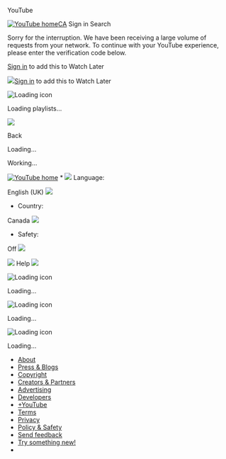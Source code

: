 




YouTube  


 

 









 [![YouTube home](https://s.ytimg.com/yts/img/pixel-vfl3z5WfW.gif)CA](/ "YouTube home")
Sign in Search 




Sorry for the interruption. We have been receiving a large volume of requests from your network. To continue with your YouTube experience, please enter the verification code below.





  














[Sign in](https://accounts.google.com/ServiceLogin?continue=https%3A%2F%2Fwww.youtube.com%2Fsignin%3Faction_handle_signin%3Dtrue%26app%3Ddesktop%26feature%3Dplaylist%26hl%3Den-GB%26next%3D%252Ft%252Fcommunity_guidelines&hl=en-GB&service=youtube&passive=true&uilel=3) to add this to Watch Later

 




![](https://s.ytimg.com/yts/img/pixel-vfl3z5WfW.gif)[Sign in](https://accounts.google.com/ServiceLogin?continue=https%3A%2F%2Fwww.youtube.com%2Fsignin%3Faction_handle_signin%3Dtrue%26app%3Ddesktop%26feature%3Dplaylist%26hl%3Den-GB%26next%3D%252Ft%252Fcommunity_guidelines&hl=en-GB&service=youtube&passive=true&uilel=3) to add this to Watch Later
 




![Loading icon](https://s.ytimg.com/yts/img/pixel-vfl3z5WfW.gif)

 Loading playlists...
 







![](https://s.ytimg.com/yts/img/pixel-vfl3z5WfW.gif)

Back











Loading...











Working...









[![YouTube home](https://s.ytimg.com/yts/img/pixel-vfl3z5WfW.gif)](/ "YouTube home") * ![](https://s.ytimg.com/yts/img/pixel-vfl3z5WfW.gif) 
Language:
 
 English (UK)
 ![](https://s.ytimg.com/yts/img/pixel-vfl3z5WfW.gif)
* Country:
 
 Canada
 ![](https://s.ytimg.com/yts/img/pixel-vfl3z5WfW.gif)
* Safety:
 
Off
 ![](https://s.ytimg.com/yts/img/pixel-vfl3z5WfW.gif)


 ![](https://s.ytimg.com/yts/img/pixel-vfl3z5WfW.gif)
Help
![](https://s.ytimg.com/yts/img/pixel-vfl3z5WfW.gif)



![Loading icon](https://s.ytimg.com/yts/img/pixel-vfl3z5WfW.gif)

Loading...
 






![Loading icon](https://s.ytimg.com/yts/img/pixel-vfl3z5WfW.gif)

Loading...
 






![Loading icon](https://s.ytimg.com/yts/img/pixel-vfl3z5WfW.gif)

Loading...
 




* [About](//www.youtube.com/yt/about/en-GB/)
* [Press & Blogs](//www.youtube.com/yt/press/en-GB/)
* [Copyright](//www.youtube.com/yt/copyright/en-GB/)
* [Creators & Partners](//www.youtube.com/yt/creators/en-GB/)
* [Advertising](//www.youtube.com/yt/advertise/en-GB/)
* [Developers](//www.youtube.com/yt/dev/en-GB/)
* [+YouTube](https://plus.google.com/+youtube)
* [Terms](/t/terms)
* [Privacy](https://www.google.co.uk/intl/en-GB/policies/privacy/)
* [Policy & Safety](//www.youtube.com/yt/policyandsafety/en-GB/)
* [Send feedback](//support.google.com/youtube/?hl=en-GB)
* [Try something new!](/testtube)
* 





